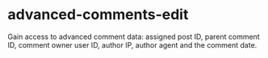 # advanced-comments-edit
Gain access to advanced comment data: assigned post ID, parent comment ID, comment owner user ID, author IP, author agent and the comment date.
